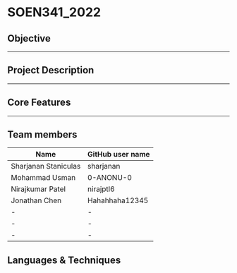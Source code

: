 # SOEN341_2022

## Objective

-----

## Project Description

  ---
## Core Features 
---


## Team members
| Name | GitHub user name |
| ------------- | ------------- |
| Sharjanan Staniculas  | sharjanan  |
| Mohammad Usman | 0-ANONU-0  |
|Nirajkumar Patel| nirajptl6 |
| Jonathan Chen | Hahahhaha12345|
| -| - |
| -|- |
| -| - |

## Languages & Techniques



